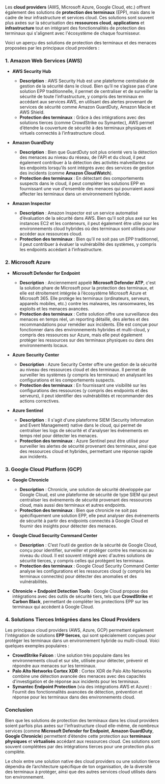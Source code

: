 Les **cloud providers** (AWS, Microsoft Azure, Google Cloud, etc.) offrent également des solutions de **protection des terminaux** (EPP), mais dans le cadre de leur infrastructure et services cloud. Ces solutions sont souvent plus axées sur la sécurisation des **ressources cloud**, **applications** et **infrastructure** tout en intégrant des fonctionnalités de protection des terminaux qui s'alignent avec l'écosystème de chaque fournisseur.

Voici un aperçu des solutions de protection des terminaux et des menaces proposées par les principaux cloud providers :

### 1. **Amazon Web Services (AWS)**
   - **AWS Security Hub**
     - **Description** : AWS Security Hub est une plateforme centralisée de gestion de la sécurité dans le cloud. Bien qu’il ne s’agisse pas d’une solution EPP traditionnelle, il permet de centraliser et de surveiller la sécurité de toute l’infrastructure, y compris des terminaux en accédant aux services AWS, en utilisant des alertes provenant de services de sécurité comme Amazon GuardDuty, Amazon Macie et AWS Shield.
     - **Protection des terminaux** : Grâce à des intégrations avec des solutions tierces (comme CrowdStrike ou Symantec), AWS permet d’étendre la couverture de sécurité à des terminaux physiques et virtuels connectés à l’infrastructure cloud.
   
   - **Amazon GuardDuty**
     - **Description** : Bien que GuardDuty soit plus orienté vers la détection des menaces au niveau du réseau, de l'API et du cloud, il peut également contribuer à la détection des activités malveillantes sur les endpoints lorsqu’ils sont intégrés avec des services de gestion des incidents (comme **Amazon CloudWatch**).
     - **Protection des terminaux** : En détectant des comportements suspects dans le cloud, il peut compléter les solutions EPP en fournissant une vue d'ensemble des menaces qui pourraient aussi affecter les terminaux dans un environnement hybride.

   - **Amazon Inspector**
     - **Description** : Amazon Inspector est un service automatisé d’évaluation de la sécurité dans AWS. Bien qu'il soit plus axé sur les instances EC2 et les conteneurs, il peut également être utile pour les environnements cloud hybrides où des terminaux sont utilisés pour accéder aux ressources cloud.
     - **Protection des terminaux** : Bien qu’il ne soit pas un EPP traditionnel, il peut contribuer à évaluer la vulnérabilité des systèmes, y compris les endpoints accédant à l’infrastructure.

### 2. **Microsoft Azure**
   - **Microsoft Defender for Endpoint**
     - **Description** : Anciennement appelé **Microsoft Defender ATP**, c'est la solution phare de Microsoft pour la protection des terminaux, et elle est étroitement intégrée à l’écosystème Microsoft Azure et Microsoft 365. Elle protège les terminaux (ordinateurs, serveurs, appareils mobiles, etc.) contre les malwares, les ransomwares, les exploits et les menaces avancées.
     - **Protection des terminaux** : Cette solution offre une surveillance des menaces en temps réel, un reporting détaillé, des alertes et des recommandations pour remédier aux incidents. Elle est conçue pour fonctionner dans des environnements hybrides et multi-cloud, y compris des ressources sur Azure, mais elle peut également protéger les ressources sur des terminaux physiques ou dans des environnements locaux.
   
   - **Azure Security Center**
     - **Description** : Azure Security Center offre une gestion de la sécurité au niveau des ressources cloud et des terminaux. Il permet de surveiller les systèmes (y compris les terminaux) en analysant les configurations et les comportements suspects.
     - **Protection des terminaux** : En fournissant une visibilité sur les configurations des ressources (y compris des endpoints et des serveurs), il peut identifier des vulnérabilités et recommander des actions correctives.
   
   - **Azure Sentinel**
     - **Description** : Il s'agit d'une plateforme SIEM (Security Information and Event Management) native dans le cloud, qui permet de centraliser les logs de sécurité et d'analyser les événements en temps réel pour détecter les menaces.
     - **Protection des terminaux** : Azure Sentinel peut être utilisé pour surveiller les alertes de sécurité provenant des terminaux, ainsi que des ressources cloud et hybrides, permettant une réponse rapide aux incidents.
   
### 3. **Google Cloud Platform (GCP)**
   - **Google Chronicle**
     - **Description** : Chronicle, une solution de sécurité développée par Google Cloud, est une plateforme de sécurité de type SIEM qui peut centraliser les événements de sécurité provenant des ressources cloud, mais aussi des terminaux et autres endpoints.
     - **Protection des terminaux** : Bien que chronicle ne soit pas spécifiquement une solution EPP, elle peut analyser des événements de sécurité à partir des endpoints connectés à Google Cloud et fournir des insights pour détecter des menaces.
   
   - **Google Cloud Security Command Center**
     - **Description** : C’est l’outil de gestion de la sécurité de Google Cloud, conçu pour identifier, surveiller et protéger contre les menaces au niveau du cloud. Il est souvent intégré avec d'autres solutions de sécurité tierces, y compris celles qui protègent les terminaux.
     - **Protection des terminaux** : Google Cloud Security Command Center analyse les configurations et les ressources cloud (y compris les terminaux connectés) pour détecter des anomalies et des vulnérabilités.
   
   - **Chronicle + Endpoint Detection Tools** : Google Cloud propose des intégrations avec des outils de sécurité tiers, tels que **CrowdStrike** et **Carbon Black**, permettant de compléter les protections EPP sur les terminaux qui accèdent à Google Cloud.

### 4. **Solutions Tierces Intégrées dans les Cloud Providers**
Les principaux cloud providers (AWS, Azure, GCP) permettent également l'intégration de solutions **EPP tierces**, qui sont spécialement conçues pour protéger les terminaux dans un environnement hybride ou multi-cloud. Voici quelques exemples populaires :
   - **CrowdStrike Falcon** : Une solution très populaire dans les environnements cloud et sur site, utilisée pour détecter, prévenir et répondre aux menaces sur les terminaux.
   - **Palo Alto Networks Cortex XDR** : Cortex XDR de Palo Alto Networks combine une détection avancée des menaces avec des capacités d'investigation et de réponse aux incidents pour les terminaux.
   - **Symantec Endpoint Protection** (via des intégrations AWS et Azure) : Fournit des fonctionnalités avancées de détection, prévention et réponse pour les terminaux dans des environnements cloud.

### Conclusion
Bien que les solutions de protection des terminaux dans les cloud providers soient parfois plus axées sur l'infrastructure cloud elle-même, de nombreux services (comme **Microsoft Defender for Endpoint**, **Amazon GuardDuty**, **Google Chronicle**) permettent d’étendre cette protection aux **terminaux physiques** et **virtualisés** accédant aux ressources cloud. Ces solutions sont souvent complétées par des intégrations tierces pour une protection plus complète.

Le choix entre une solution native des cloud providers ou une solution tierce dépendra de l’architecture spécifique de ton organisation, de la diversité des terminaux à protéger, ainsi que des autres services cloud utilisés dans ton environnement.
